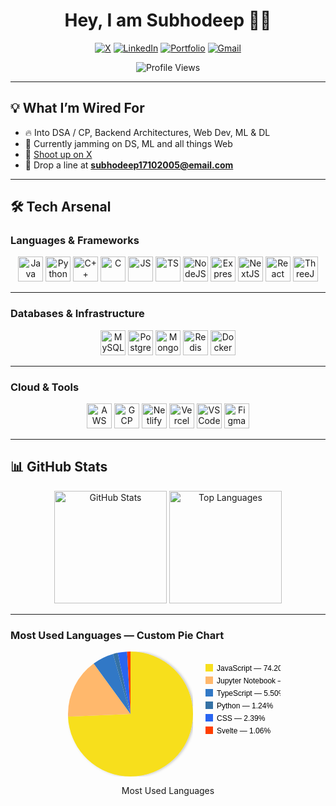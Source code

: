 <h1 align="center">Hey, I am Subhodeep 👋🏼</h1>

<p align="center">
  <a href="https://x.com/SiMpL36969)"><img src="https://img.shields.io/badge/X-000000?style=for-the-badge&logo=x&logoColor=white" alt="X"/></a>
  <a href="https://linkedin.com/in/subhodeep-chatterjee-78210828b/"><img src="https://img.shields.io/badge/LinkedIn-0A66C2?style=for-the-badge&logo=linkedin&logoColor=white" alt="LinkedIn"/></a>
  <a href="[[https://yourportfolio.com](https://portfolio-wheat-sigma-47.vercel.app/)]"><img src="https://img.shields.io/badge/Portfolio-9146FF?style=for-the-badge&logoColor=white" alt="Portfolio"/></a>
  <a href="mailto:subhodeep17102005@email.com"><img src="https://img.shields.io/badge/Gmail-D14836?style=for-the-badge&logo=gmail&logoColor=white" alt="Gmail"/></a>
</p>

<p align="center">
  <img src="https://komarev.com/ghpvc/?username=Subhooo5&color=blueviolet&style=flat-square" alt="Profile Views" />
</p>

---

## 💡 What I’m Wired For
- 🔥 Into DSA / CP, Backend Architectures, Web Dev, ML & DL  
- 🚀 Currently jamming on DS, ML and all things Web 
- 📡 [Shoot up on X](https://x.com/SiMpL36969)  
- 📧 Drop a line at **subhodeep17102005@email.com**

---

## 🛠 Tech Arsenal

### Languages & Frameworks
<p align="center">
<img src="https://cdn.jsdelivr.net/gh/devicons/devicon/icons/java/java-original.svg" width="40" alt="Java"/>
<img src="https://cdn.jsdelivr.net/gh/devicons/devicon/icons/python/python-original.svg" width="40" alt="Python"/>
<img src="https://cdn.jsdelivr.net/gh/devicons/devicon/icons/cplusplus/cplusplus-original.svg" width="40" alt="C++"/>
<img src="https://cdn.jsdelivr.net/gh/devicons/devicon/icons/c/c-original.svg" width="40" alt="C"/>
<img src="https://cdn.jsdelivr.net/gh/devicons/devicon/icons/javascript/javascript-original.svg" width="40" alt="JS"/>
<img src="https://cdn.jsdelivr.net/gh/devicons/devicon/icons/typescript/typescript-original.svg" width="40" alt="TS"/>
<img src="https://cdn.jsdelivr.net/gh/devicons/devicon/icons/nodejs/nodejs-original.svg" width="40" alt="NodeJS"/>
<img src="https://cdn.jsdelivr.net/gh/devicons/devicon/icons/express/express-original.svg" width="40" alt="Express"/>
<img src="https://cdn.jsdelivr.net/gh/devicons/devicon/icons/nextjs/nextjs-original.svg" width="40" alt="NextJS"/>
<img src="https://cdn.jsdelivr.net/gh/devicons/devicon/icons/react/react-original.svg" width="40" alt="React"/>
<img src="https://cdn.jsdelivr.net/gh/devicons/devicon/icons/threejs/threejs-original.svg" width="40" alt="ThreeJS"/>

</p>

---

### Databases & Infrastructure
<p align="center">
<img src="https://cdn.jsdelivr.net/gh/devicons/devicon/icons/mysql/mysql-original.svg" width="40" alt="MySQL"/>
<img src="https://cdn.jsdelivr.net/gh/devicons/devicon/icons/postgresql/postgresql-original.svg" width="40" alt="Postgres"/>
<img src="https://cdn.jsdelivr.net/gh/devicons/devicon/icons/mongodb/mongodb-original.svg" width="40" alt="MongoDB"/>
<img src="https://cdn.jsdelivr.net/gh/devicons/devicon/icons/redis/redis-original.svg" width="40" alt="Redis"/>
<img src="https://cdn.jsdelivr.net/gh/devicons/devicon/icons/docker/docker-original.svg" width="40" alt="Docker"/>
</p>

---

### Cloud & Tools
<p align="center">
<img src="https://cdn.jsdelivr.net/gh/devicons/devicon/icons/amazonwebservices/amazonwebservices-plain-wordmark.svg" width="40" alt="AWS"/>
<img src="https://cdn.jsdelivr.net/gh/devicons/devicon/icons/googlecloud/googlecloud-original.svg" width="40" alt="GCP"/>
<img src="https://cdn.jsdelivr.net/gh/devicons/devicon/icons/netlify/netlify-original.svg" width="40" alt="Netlify"/>
<img src="https://cdn.jsdelivr.net/gh/devicons/devicon/icons/vercel/vercel-original.svg" width="40" alt="Vercel"/>
<img src="https://cdn.jsdelivr.net/gh/devicons/devicon/icons/vscode/vscode-original.svg" width="40" alt="VSCode"/>
<img src="https://cdn.jsdelivr.net/gh/devicons/devicon/icons/figma/figma-original.svg" width="40" alt="Figma"/>
</p>

---

## 📊 GitHub Stats

<p align="center">
<img src="https://github-readme-stats.vercel.app/api?username=Subhooo5&show_icons=true&theme=radical&border_radius=12&hide_border=false&bg_color=0d1117&title_color=ff79c6&icon_color=50fa7b" height="180" alt="GitHub Stats" />
<img src="https://github-readme-stats.vercel.app/api/top-langs/?username=Subhooo5&layout=compact&theme=radical&border_radius=12&hide_border=false&bg_color=0d1117&title_color=ffb86c" height="180" alt="Top Languages" />
</p>

---

### Most Used Languages — Custom Pie Chart

<!--
  Pie chart is inline SVG. Percentages used (matching the screenshot):
  - JavaScript: 74.20%
  - Jupyter Notebook: 15.62%
  - TypeScript: 5.50%
  - Python: 1.24%
  - CSS: 2.39%
  - Svelte: 1.06%

  If you want to change percentages, edit the `stroke-dasharray` values (see the circle lengths below)
-->

<div align="center">

<!-- SVG Pie -->
<svg width="360" height="200" viewBox="0 0 360 200" xmlns="http://www.w3.org/2000/svg" role="img" aria-label="Most used languages pie chart">
  <!-- Circle background -->
  <defs>
    <filter id="shadow" x="-50%" y="-50%" width="200%" height="200%">
      <feDropShadow dx="0" dy="2" stdDeviation="2" flood-color="#000" flood-opacity="0.25"/>
    </filter>
  </defs>

  <!-- Pie group (centered at 120,100) -->
  <g transform="translate(120,100) rotate(-90)">
    <!-- circumference = 2πr, r=50 -> ≈314.159 -->
    <!-- JavaScript 74.20% => length = 233.106 -->
    <circle r="50" cx="0" cy="0" fill="transparent" stroke="#F7DF1E" stroke-width="100" stroke-dasharray="233.106 81.053" stroke-linecap="butt" filter="url(#shadow)"/>
    <!-- Jupyter Notebook 15.62% => length = 49.072; offset = -233.106 -->
    <circle r="50" cx="0" cy="0" fill="transparent" stroke="#FFB86C" stroke-width="100" stroke-dasharray="49.072 265.087" stroke-linecap="butt" stroke-dashoffset="-233.106"/>
    <!-- TypeScript 5.50% => length = 17.279; offset = -282.178 -->
    <circle r="50" cx="0" cy="0" fill="transparent" stroke="#3178C6" stroke-width="100" stroke-dasharray="17.279 296.88" stroke-linecap="butt" stroke-dashoffset="-282.178"/>
    <!-- Python 1.24% => length = 3.896; offset = -299.457 -->
    <circle r="50" cx="0" cy="0" fill="transparent" stroke="#3572A5" stroke-width="100" stroke-dasharray="3.896 310.263" stroke-linecap="butt" stroke-dashoffset="-299.457"/>
    <!-- CSS 2.39% => length = 7.508; offset = -303.352 -->
    <circle r="50" cx="0" cy="0" fill="transparent" stroke="#2965f1" stroke-width="100" stroke-dasharray="7.508 306.651" stroke-linecap="butt" stroke-dashoffset="-303.352"/>
    <!-- Svelte 1.06% => length = 3.33; offset = -310.861 -->
    <circle r="50" cx="0" cy="0" fill="transparent" stroke="#FF3E00" stroke-width="100" stroke-dasharray="3.33 310.829" stroke-linecap="butt" stroke-dashoffset="-310.861"/>
  </g>

  <!-- Legend on the right -->
  <g transform="translate(240,20)" font-family="sans-serif" font-size="12">
    <g transform="translate(0,0)"><rect width="12" height="12" fill="#F7DF1E"/><text x="18" y="11">JavaScript — 74.20%</text></g>
    <g transform="translate(0,20)"><rect width="12" height="12" fill="#FFB86C"/><text x="18" y="11">Jupyter Notebook — 15.62%</text></g>
    <g transform="translate(0,40)"><rect width="12" height="12" fill="#3178C6"/><text x="18" y="11">TypeScript — 5.50%</text></g>
    <g transform="translate(0,60)"><rect width="12" height="12" fill="#3572A5"/><text x="18" y="11">Python — 1.24%</text></g>
    <g transform="translate(0,80)"><rect width="12" height="12" fill="#2965f1"/><text x="18" y="11">CSS — 2.39%</text></g>
    <g transform="translate(0,100)"><rect width="12" height="12" fill="#FF3E00"/><text x="18" y="11">Svelte — 1.06%</text></g>
  </g>

  <!-- Title -->
  <text x="20" y="18" font-family="sans-serif" font-size="13" fill="#cbd5e1">Most Used Languages</text>
</svg>

</div>


